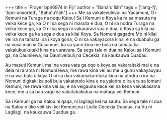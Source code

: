 +++
title = 'Prayer bpn6974 in Fiji'
author = "Bahá'u'lláh"
tags = ['lang-fj', 'bpn-unsorted', "Bahá'u'lláh"]
+++
Me sa vakalevulevui na Yacamuni, O i Kemuni na Turaga na noqu Kalou! Sa i Kemuni o Koya ka ra sa masuta na veika kece ga, ka O ni sa sega ni masuta e dua, O ni sa nodra Turaga na veika kece ga, ka O ni sa sega ni vakararavi vua e dua, o Koya sa kila na veika kece ga ka sega e dua sa kilai Koya. Sa Nomuni gagadre Mo ni kilai vei ira na tamata; sa i koya gona, O ni sa vakayacora kina, e na duabulu ga na vosa mai na Gusumuni, ka sa yaco kina me bula na tamata ka vakaiukuukutaki kina na vuravura. Sa sega tale ni dua na Kalou sa i Kemuni ga, na Daunilewa, na Dauniveibuli,na Cecekia, na kaukauwa Duabau.

Au masuti Kemuni, mai na vosa vata ga oqo o koya sa vakaraitaki mai e na dela ni rarama ni Nomuni lewa, me rawa kina vei au me u gunu vakayauyau e na wai bula o koya O ni sa dau vakamakaretaka kina na utodra o ira na Nomuni digitaki ka soli bula vakatotolo kina e na yalodra o ira era sa lomani Kemuni, me rawa kina vei au, e na veigauna kece kei na kena veivakasama kece, me u sa bau vagolea vakatabakidua na mataqu vei Kemuni.

Sa i Kemuni ga na Kalou ni qaqa, ni lagilagi kei na sautu. Sa sega tale ni dua na Kalou e tiko veitikivi kei Kemuni,na i Liuliu Cecekia Duadua, na Vu ni Lagilagi, na kaukauwa Duadua ga.
